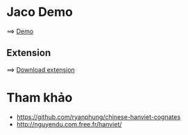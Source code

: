 # Jaco Demo

==> [Demo](https://hajaulee.github.io/jaco)

## Extension

==> [Download extension](https://github.com/hajaulee/jaco/raw/refs/heads/main/extension.crx)


# Tham khảo 
 
- https://github.com/ryanphung/chinese-hanviet-cognates
- http://nguyendu.com.free.fr/hanviet/